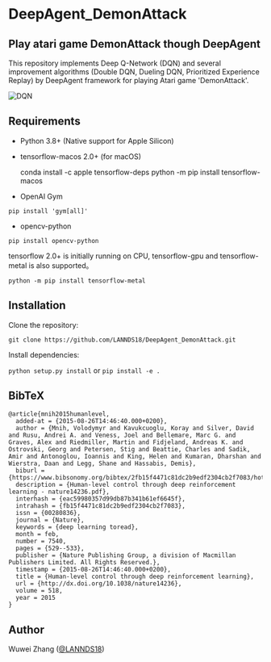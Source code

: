 # DeepAgent_DemonAttack
## Play atari game DemonAttack though DeepAgent

This repository implements Deep Q-Network (DQN) and several improvement algorithms (Double DQN, Dueling DQN, Prioritized Experience Replay) by DeepAgent framework for playing Atari game 'DemonAttack'.

![DQN](/assets/DQN.gif)

## Requirements

* Python 3.8+ (Native support for Apple Silicon) 

* tensorflow-macos 2.0+ (for macOS)


    conda install -c apple tensorflow-deps
    python -m pip install tensorflow-macos


* OpenAI Gym 

`pip install 'gym[all]'`
* opencv-python 

`pip install opencv-python`

tensorflow 2.0+ is initially running on CPU, tensorflow-gpu and tensorflow-metal is also supported。

`python -m pip install tensorflow-metal`

## Installation

Clone the repository:

`git clone https://github.com/LANNDS18/DeepAgent_DemonAttack.git`

Install dependencies:

`python setup.py install` or `pip install -e .`


## BibTeX

```
@article{mnih2015humanlevel,
  added-at = {2015-08-26T14:46:40.000+0200},
  author = {Mnih, Volodymyr and Kavukcuoglu, Koray and Silver, David and Rusu, Andrei A. and Veness, Joel and Bellemare, Marc G. and Graves, Alex and Riedmiller, Martin and Fidjeland, Andreas K. and Ostrovski, Georg and Petersen, Stig and Beattie, Charles and Sadik, Amir and Antonoglou, Ioannis and King, Helen and Kumaran, Dharshan and Wierstra, Daan and Legg, Shane and Hassabis, Demis},
  biburl = {https://www.bibsonomy.org/bibtex/2fb15f4471c81dc2b9edf2304cb2f7083/hotho},
  description = {Human-level control through deep reinforcement learning - nature14236.pdf},
  interhash = {eac59980357d99db87b341b61ef6645f},
  intrahash = {fb15f4471c81dc2b9edf2304cb2f7083},
  issn = {00280836},
  journal = {Nature},
  keywords = {deep learning toread},
  month = feb,
  number = 7540,
  pages = {529--533},
  publisher = {Nature Publishing Group, a division of Macmillan Publishers Limited. All Rights Reserved.},
  timestamp = {2015-08-26T14:46:40.000+0200},
  title = {Human-level control through deep reinforcement learning},
  url = {http://dx.doi.org/10.1038/nature14236},
  volume = 518,
  year = 2015
}
```

## Author
Wuwei Zhang ([@LANNDS18](https://github.com/LANNDS18))
